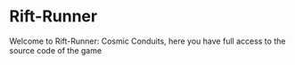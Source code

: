 # Rift-Runner
Welcome to Rift-Runner: Cosmic Conduits, here you have full access to the source code of the game
